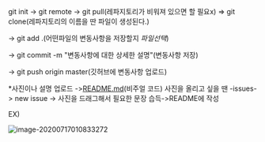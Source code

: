 git init -> git remote -> git pull(레파지토리가 비워져 있으면 할 필요x) => git clone(레파지토리의 이름을 딴 파일이 생성된다.)

-> git add .(어떤파일의 변동사항을 저장할지 *파일선택*)

-> git commit -m "변동사항에 대한 상세한 설명"(변동사항 저장)

-> git push origin master(깃허브에 변동사항 업로드)

*사진이나 설명 업로드 ->[README.md](http://readme.md/)(비주얼 코드) 사진을 올리고 싶을 땐 -issues-> new issue -> 사진을 드래그해서 필요한 문장 습득->README에 작성

EX)

![image-20200717010833272](C:\Users\user\AppData\Roaming\Typora\typora-user-images\image-20200717010833272.png)